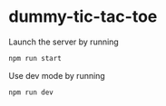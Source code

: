 # dummy-tic-tac-toe

Launch the server by running
```bash
npm run start
```

Use dev mode by running
```bash
npm run dev
```